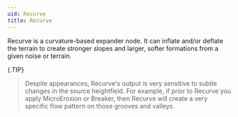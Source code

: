```yaml
---
uid: Recurve
title: Recurve
---
```


Recurve is a curvature-based expander node. It can inflate and/or deflate the terrain to create stronger slopes and larger, softer formations from a given noise or terrain.

{.TIP} 
> Despite appearances, Recurve's output is very sensitive to subtle changes in the source heightfield. For example, if prior to Recurve you apply MicroErosion or Breaker, then Recurve will create a very specific flow pattern on those grooves and valleys.



